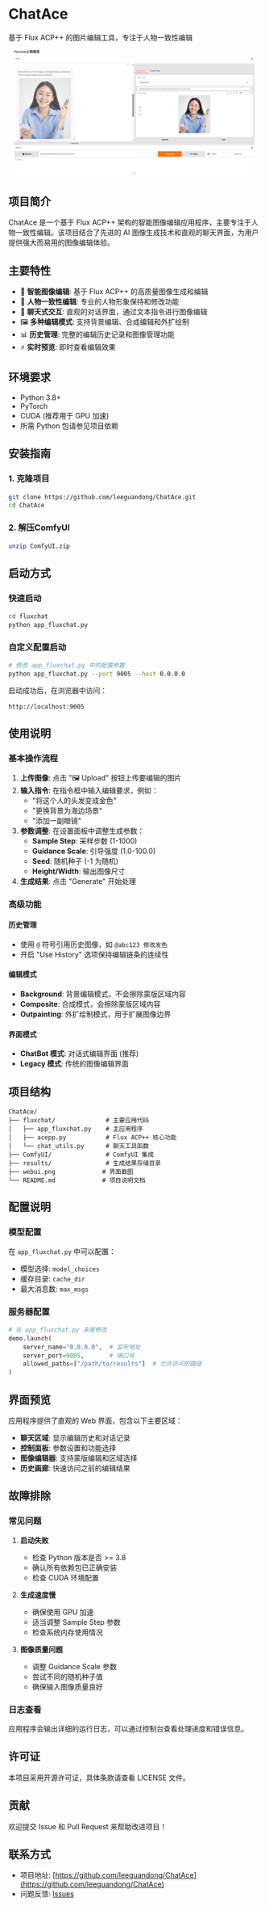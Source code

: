 # ChatAce

基于 Flux ACP++ 的图片编辑工具，专注于人物一致性编辑

![界面预览](webui.png)

## 项目简介

ChatAce 是一个基于 Flux ACP++ 架构的智能图像编辑应用程序，主要专注于人物一致性编辑。该项目结合了先进的 AI 图像生成技术和直观的聊天界面，为用户提供强大而易用的图像编辑体验。

## 主要特性

- 🎨 **智能图像编辑**: 基于 Flux ACP++ 的高质量图像生成和编辑
- 👤 **人物一致性编辑**: 专业的人物形象保持和修改功能  
- 💬 **聊天式交互**: 直观的对话界面，通过文本指令进行图像编辑
- 🖼️ **多种编辑模式**: 支持背景编辑、合成编辑和外扩绘制
- 📊 **历史管理**: 完整的编辑历史记录和图像管理功能
- ⚡ **实时预览**: 即时查看编辑效果

## 环境要求

- Python 3.8+
- PyTorch
- CUDA (推荐用于 GPU 加速)
- 所需 Python 包请参见项目依赖

## 安装指南

### 1. 克隆项目
```bash
git clone https://github.com/leeguandong/ChatAce.git
cd ChatAce
```

### 2. 解压ComfyUI
```bash
unzip ComfyUI.zip
```

## 启动方式

### 快速启动
```bash
cd fluxchat
python app_fluxchat.py
```

### 自定义配置启动
```bash
# 修改 app_fluxchat.py 中的配置参数
python app_fluxchat.py --port 9005 --host 0.0.0.0
```

启动成功后，在浏览器中访问：
```
http://localhost:9005
```

## 使用说明

### 基本操作流程

1. **上传图像**: 点击 "🖼️ Upload" 按钮上传要编辑的图片
2. **输入指令**: 在指令框中输入编辑要求，例如：
   - "将这个人的头发变成金色"
   - "更换背景为海边场景"
   - "添加一副眼镜"
3. **参数调整**: 在设置面板中调整生成参数：
   - **Sample Step**: 采样步数 (1-1000)
   - **Guidance Scale**: 引导强度 (1.0-100.0)
   - **Seed**: 随机种子 (-1 为随机)
   - **Height/Width**: 输出图像尺寸
4. **生成结果**: 点击 "Generate" 开始处理

### 高级功能

#### 历史管理
- 使用 `@` 符号引用历史图像，如 `@abc123 修改发色`
- 开启 "Use History" 选项保持编辑链条的连续性

#### 编辑模式
- **Background**: 背景编辑模式，不会擦除蒙版区域内容
- **Composite**: 合成模式，会擦除蒙版区域内容
- **Outpainting**: 外扩绘制模式，用于扩展图像边界

#### 界面模式
- **ChatBot 模式**: 对话式编辑界面 (推荐)
- **Legacy 模式**: 传统的图像编辑界面

## 项目结构

```
ChatAce/
├── fluxchat/              # 主要应用代码
│   ├── app_fluxchat.py    # 主应用程序
│   ├── acepp.py           # Flux ACP++ 核心功能
│   └── chat_utils.py      # 聊天工具函数
├── ComfyUI/               # ComfyUI 集成
├── results/               # 生成结果存储目录
├── webui.png             # 界面截图
└── README.md             # 项目说明文档
```

## 配置说明

### 模型配置
在 `app_fluxchat.py` 中可以配置：
- 模型选择: `model_choices`
- 缓存目录: `cache_dir`
- 最大消息数: `max_msgs`

### 服务器配置
```python
# 在 app_fluxchat.py 末尾修改
demo.launch(
    server_name="0.0.0.0",  # 监听地址
    server_port=9005,       # 端口号
    allowed_paths=["/path/to/results"]  # 允许访问的路径
)
```

## 界面预览

应用程序提供了直观的 Web 界面，包含以下主要区域：

- **聊天区域**: 显示编辑历史和对话记录
- **控制面板**: 参数设置和功能选择
- **图像编辑器**: 支持蒙版编辑和区域选择
- **历史画廊**: 快速访问之前的编辑结果

## 故障排除

### 常见问题

1. **启动失败**
   - 检查 Python 版本是否 >= 3.8
   - 确认所有依赖包已正确安装
   - 检查 CUDA 环境配置

2. **生成速度慢**
   - 确保使用 GPU 加速
   - 适当调整 Sample Step 参数
   - 检查系统内存使用情况

3. **图像质量问题**
   - 调整 Guidance Scale 参数
   - 尝试不同的随机种子值
   - 确保输入图像质量良好

### 日志查看
应用程序会输出详细的运行日志，可以通过控制台查看处理进度和错误信息。

## 许可证

本项目采用开源许可证，具体条款请查看 LICENSE 文件。

## 贡献

欢迎提交 Issue 和 Pull Request 来帮助改进项目！

## 联系方式

- 项目地址: [https://github.com/leeguandong/ChatAce](https://github.com/leeguandong/ChatAce)
- 问题反馈: [Issues](https://github.com/leeguandong/ChatAce/issues)


